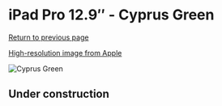 # iPad Pro 12.9″ - Cyprus Green

[Return to previous page](/ipad_pro4)

[High-resolution image from Apple](https://store.storeimages.cdn-apple.com/8756/as-images.apple.com/is/MH043?wid=4500&hei=4500&fmt=png)

<div style="width: 500px"><img src="/almost_uncompressed/MH043.webp" alt="Cyprus Green"></div>

## Under construction

